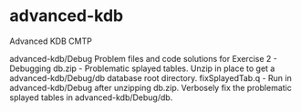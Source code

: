 # advanced-kdb
Advanced KDB CMTP

advanced-kdb/Debug
Problem files and code solutions for Exercise 2 - Debugging
    db.zip  - Problematic splayed tables. Unzip in place to get a advanced-kdb/Debug/db database root directory.
    fixSplayedTab.q - Run in advanced-kdb/Debug after unzipping db.zip. Verbosely fix the problematic splayed tables in advanced-kdb/Debug/db.